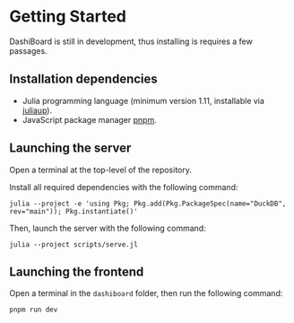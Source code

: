 # Getting Started

DashiBoard is still in development, thus installing is requires a few passages.

## Installation dependencies

- Julia programming language (minimum version 1.11, installable via [juliaup](https://github.com/JuliaLang/juliaup)).
- JavaScript package manager [pnpm](https://pnpm.io/).

## Launching the server

Open a terminal at the top-level of the repository.

Install all required dependencies with the following command:

```
julia --project -e 'using Pkg; Pkg.add(Pkg.PackageSpec(name="DuckDB", rev="main")); Pkg.instantiate()'
```

Then, launch the server with the following command:

```
julia --project scripts/serve.jl
```

## Launching the frontend

Open a terminal in the `dashiboard` folder, then run the following command:

```
pnpm run dev
```
